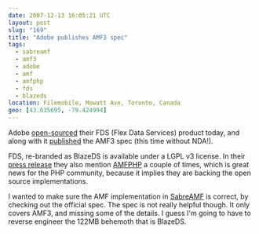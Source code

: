 ```yaml
---
date: 2007-12-13 16:05:21 UTC
layout: post
slug: "169"
title: "Adobe publishes AMF3 spec"
tags:
  - sabreamf
  - amf3
  - adobe
  - amf
  - amfphp
  - fds
  - blazeds
location: Filemobile, Mowatt Ave, Toronto, Canada
geo: [43.635695, -79.424994]
---
```

<p>Adobe <a href="http://labs.adobe.com/technologies/blazeds/" class="dead-link">open-sourced</a> their FDS (Flex Data Services) product today, and along with it <a href="http://download.macromedia.com/pub/labs/amf/amf3_spec_121207.pdf" class="dead-link">published</a> the AMF3 spec (this time without NDA!).</p>

<p>FDS, re-branded as BlazeDS is available under a LGPL v3 license. In their <a href="http://www.adobe.com/aboutadobe/pressroom/pressreleases/200712/121307BlazeDS.html" class="dead-link">press release</a> they also mention <a href="http://www.amfphp.org/">AMFPHP</a> a couple of times, which is great news for the PHP community, because it implies they are backing the open source implementations.</p>

<p>I wanted to make sure the AMF implementation in <a href="http://code.google.com/p/sabreamf/">SabreAMF</a> is correct, by checking out the official spec. The spec is not really helpful though. It only covers AMF3, and missing some of the details. I guess I'm going to have to reverse engineer the 122MB behemoth that is BlazeDS.</p>

